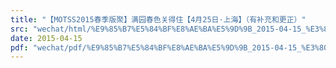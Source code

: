 ```yaml
---
title: "【MOTSS2015春季版聚】满园春色关得住【4月25日·上海】（有补充和更正）"
src: "wechat/html/%E9%85%B7%E5%84%BF%E8%AE%BA%E5%9D%9B_2015-04-15_%E3%80%90MOTSS2015%E6%98%A5%E5%AD%A3%E7%89%88%E8%81%9A%E3%80%91%E6%BB%A1%E5%9B%AD%E6%98%A5%E8%89%B2%E5%85%B3%E5%BE%97%E4%BD%8F%E3%80%904%E6%9C%8825%E6%97%A5%C2%B7%E4%B8%8A%E6%B5%B7%E3%80%91%EF%BC%88%E6%9C%89%E8%A1%A5%E5%85%85%E5%92%8C%E6%9B%B4%E6%AD%A3%EF%BC%89.html"
date: 2015-04-15
pdf: "wechat/pdf/%E9%85%B7%E5%84%BF%E8%AE%BA%E5%9D%9B_2015-04-15_%E3%80%90MOTSS2015%E6%98%A5%E5%AD%A3%E7%89%88%E8%81%9A%E3%80%91%E6%BB%A1%E5%9B%AD%E6%98%A5%E8%89%B2%E5%85%B3%E5%BE%97%E4%BD%8F%E3%80%904%E6%9C%8825%E6%97%A5%C2%B7%E4%B8%8A%E6%B5%B7%E3%80%91%EF%BC%88%E6%9C%89%E8%A1%A5%E5%85%85%E5%92%8C%E6%9B%B4%E6%AD%A3%EF%BC%89.pdf"
---
```

